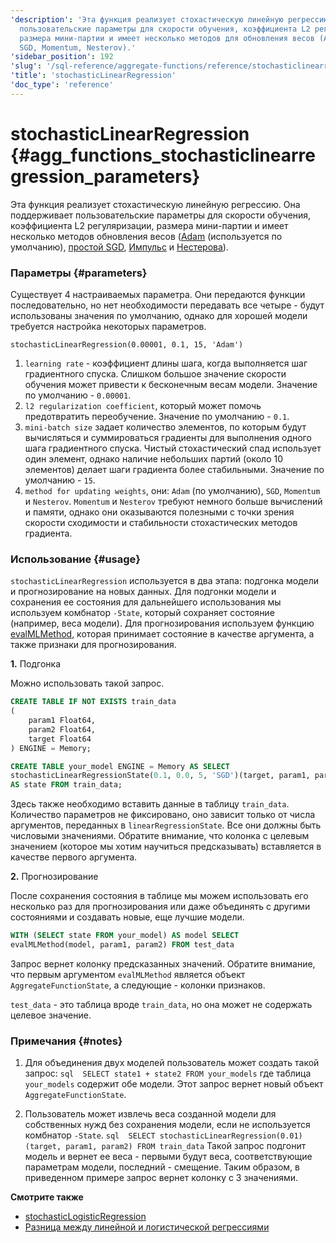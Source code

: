 ```yaml
---
'description': 'Эта функция реализует стохастическую линейную регрессию. Она поддерживает
  пользовательские параметры для скорости обучения, коэффициента L2 регуляризации,
  размера мини-партии и имеет несколько методов для обновления весов (Adam, простой
  SGD, Momentum, Nesterov).'
'sidebar_position': 192
'slug': '/sql-reference/aggregate-functions/reference/stochasticlinearregression'
'title': 'stochasticLinearRegression'
'doc_type': 'reference'
---
```

# stochasticLinearRegression {#agg_functions_stochasticlinearregression_parameters}

Эта функция реализует стохастическую линейную регрессию. Она поддерживает пользовательские параметры для скорости обучения, коэффициента L2 регуляризации, размера мини-партии и имеет несколько методов обновления весов ([Adam](https://en.wikipedia.org/wiki/Stochastic_gradient_descent#Adam) (используется по умолчанию), [простой SGD](https://en.wikipedia.org/wiki/Stochastic_gradient_descent), [Импульс](https://en.wikipedia.org/wiki/Stochastic_gradient_descent#Momentum) и [Нестерова](https://mipt.ru/upload/medialibrary/d7e/41-91.pdf)).

### Параметры {#parameters}

Существует 4 настраиваемых параметра. Они передаются функции последовательно, но нет необходимости передавать все четыре - будут использованы значения по умолчанию, однако для хорошей модели требуется настройка некоторых параметров.

```text
stochasticLinearRegression(0.00001, 0.1, 15, 'Adam')
```

1.  `learning rate` - коэффициент длины шага, когда выполняется шаг градиентного спуска. Слишком большое значение скорости обучения может привести к бесконечным весам модели. Значение по умолчанию - `0.00001`.
2.  `l2 regularization coefficient`, который может помочь предотвратить переобучение. Значение по умолчанию - `0.1`.
3.  `mini-batch size` задает количество элементов, по которым будут вычисляться и суммироваться градиенты для выполнения одного шага градиентного спуска. Чистый стохастический спад использует один элемент, однако наличие небольших партий (около 10 элементов) делает шаги градиента более стабильными. Значение по умолчанию - `15`.
4.  `method for updating weights`, они: `Adam` (по умолчанию), `SGD`, `Momentum` и `Nesterov`. `Momentum` и `Nesterov` требуют немного больше вычислений и памяти, однако они оказываются полезными с точки зрения скорости сходимости и стабильности стохастических методов градиента.

### Использование {#usage}

`stochasticLinearRegression` используется в два этапа: подгонка модели и прогнозирование на новых данных. Для подгонки модели и сохранения ее состояния для дальнейшего использования мы используем комбнатор `-State`, который сохраняет состояние (например, веса модели).
Для прогнозирования используем функцию [evalMLMethod](/sql-reference/functions/machine-learning-functions#evalmlmethod), которая принимает состояние в качестве аргумента, а также признаки для прогнозирования.

<a name="stochasticlinearregression-usage-fitting"></a>

**1.** Подгонка

Можно использовать такой запрос.

```sql
CREATE TABLE IF NOT EXISTS train_data
(
    param1 Float64,
    param2 Float64,
    target Float64
) ENGINE = Memory;

CREATE TABLE your_model ENGINE = Memory AS SELECT
stochasticLinearRegressionState(0.1, 0.0, 5, 'SGD')(target, param1, param2)
AS state FROM train_data;
```

Здесь также необходимо вставить данные в таблицу `train_data`. Количество параметров не фиксировано, оно зависит только от числа аргументов, переданных в `linearRegressionState`. Все они должны быть числовыми значениями.
Обратите внимание, что колонка с целевым значением (которое мы хотим научиться предсказывать) вставляется в качестве первого аргумента.

**2.** Прогнозирование

После сохранения состояния в таблице мы можем использовать его несколько раз для прогнозирования или даже объединять с другими состояниями и создавать новые, еще лучшие модели.

```sql
WITH (SELECT state FROM your_model) AS model SELECT
evalMLMethod(model, param1, param2) FROM test_data
```

Запрос вернет колонку предсказанных значений. Обратите внимание, что первым аргументом `evalMLMethod` является объект `AggregateFunctionState`, а следующие - колонки признаков.

`test_data` - это таблица вроде `train_data`, но она может не содержать целевое значение.

### Примечания {#notes}

1.  Для объединения двух моделей пользователь может создать такой запрос:
    `sql  SELECT state1 + state2 FROM your_models`
    где таблица `your_models` содержит обе модели. Этот запрос вернет новый объект `AggregateFunctionState`.

2.  Пользователь может извлечь веса созданной модели для собственных нужд без сохранения модели, если не используется комбнатор `-State`.
    `sql  SELECT stochasticLinearRegression(0.01)(target, param1, param2) FROM train_data`
    Такой запрос подгонит модель и вернет ее веса - первыми будут веса, соответствующие параметрам модели, последний - смещение. Таким образом, в приведенном примере запрос вернет колонку с 3 значениями.

**Смотрите также**

- [stochasticLogisticRegression](/sql-reference/aggregate-functions/reference/stochasticlogisticregression)
- [Разница между линейной и логистической регрессиями](https://stackoverflow.com/questions/12146914/what-is-the-difference-between-linear-regression-and-logistic-regression)